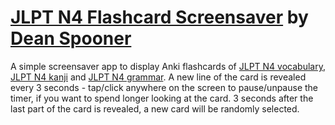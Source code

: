 # [JLPT N4 Flashcard Screensaver](https://deanspooner.github.io/jlpt) by [Dean Spooner](https://google.com)

A simple screensaver app to display Anki flashcards of [JLPT N4 vocabulary](https://ankiweb.net/shared/info/836825730), [JLPT N4 kanji](https://ankiweb.net/shared/info/431671556) and [JLPT N4 grammar](https://ankiweb.net/shared/info/688686581). A new line of the card is revealed every 3 seconds - tap/click anywhere on the screen to pause/unpause the timer, if you want to spend longer looking at the card. 3 seconds after the last part of the card is revealed, a new card will be randomly selected.
